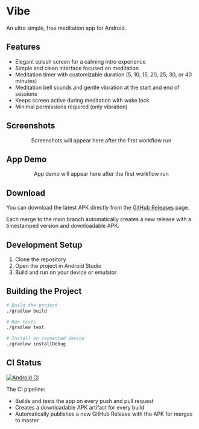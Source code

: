 # Vibe

An ultra simple, free meditation app for Android.

## Features

- Elegant splash screen for a calming intro experience
- Simple and clean interface focused on meditation
- Meditation timer with customizable duration (5, 10, 15, 20, 25, 30, or 40 minutes)
- Meditation bell sounds and gentle vibration at the start and end of sessions
- Keeps screen active during meditation with wake lock
- Minimal permissions required (only vibration)

## Screenshots

<div align="center">
  <!-- Screenshots will be automatically updated by CI workflow -->
  <p>Screenshots will appear here after the first workflow run</p>
</div>

## App Demo

<div align="center">
  <!-- Demo video will be automatically updated by CI workflow -->
  <p>App demo will appear here after the first workflow run</p>
</div>

## Download

You can download the latest APK directly from the [GitHub Releases](https://github.com/patflynn/vibe/releases) page.

Each merge to the main branch automatically creates a new release with a timestamped version and downloadable APK.

## Development Setup

1. Clone the repository
2. Open the project in Android Studio
3. Build and run on your device or emulator

## Building the Project

```bash
# Build the project
./gradlew build

# Run tests
./gradlew test

# Install on connected device
./gradlew installDebug
```

## CI Status

[![Android CI](https://github.com/patflynn/vibe/actions/workflows/android-ci.yml/badge.svg)](https://github.com/patflynn/vibe/actions/workflows/android-ci.yml)

The CI pipeline:
- Builds and tests the app on every push and pull request
- Creates a downloadable APK artifact for every build
- Automatically publishes a new GitHub Release with the APK for merges to master